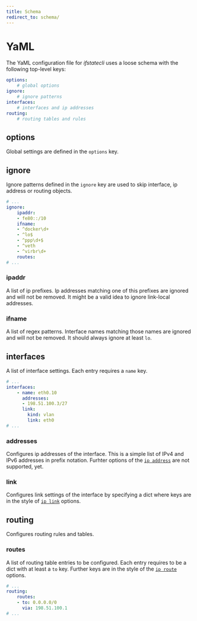 ```yaml
---
title: Schema
redirect_to: schema/
---
```


# YaML

The YaML configuration file for *ifstatecli* uses a loose schema with the following top-level keys:

```yaml
options:
    # global options
ignore:
    # ignore patterns
interfaces:
    # interfaces and ip addresses
routing:
    # routing tables and rules
```

## options

Global settings are defined in the `options` key.


## ignore

Ignore patterns defined in the `ignore` key are used to skip interface, ip address or routing objects.

```yaml
# ...
ignore:
    ipaddr:
    - fe80::/10
    ifname:
    - ^docker\d+
    - ^lo$
    - ^ppp\d+$
    - ^veth
    - ^virbr\d+
    routes:
# ...
```
### ipaddr

A list of ip prefixes. Ip addresses matching one of this prefixes are ignored and will not be removed. It might be a valid idea to ignore link-local addresses.

### ifname

A list of regex patterns. Interface names matching those names are ignored and will not be removed. It should always ignore at least `lo`.


## interfaces

A list of interface settings. Each entry requires a `name` key.

```yaml
# ...
interfaces:
    - name: eth0.10
      addresses:
      - 198.51.100.3/27
      link:
        kind: vlan
        link: eth0
# ...
```

### addresses

Configures ip addresses of the interface. This is a simple list of IPv4 and IPv6
addresses in prefix notation. Furhter options of the
[`ip address`](https://man7.org/linux/man-pages/man8/ip-address.8.html) are
not supported, yet.

### link

Configures link settings of the interface by specifying a dict where keys are
in the style of [`ip link`](https://man7.org/linux/man-pages/man8/ip-link.8.html)
options.



## routing

Configures routing rules and tables.

### routes

A list of routing table entries to be configured. Each entry requires to be a
dict with at least a `to` key. Further keys are in the style of the
[`ip route`](https://man7.org/linux/man-pages/man8/ip-route.8.html) options.

```yaml
# ...
routing:
    routes:
    - to: 0.0.0.0/0
      via: 198.51.100.1
# ...
```
